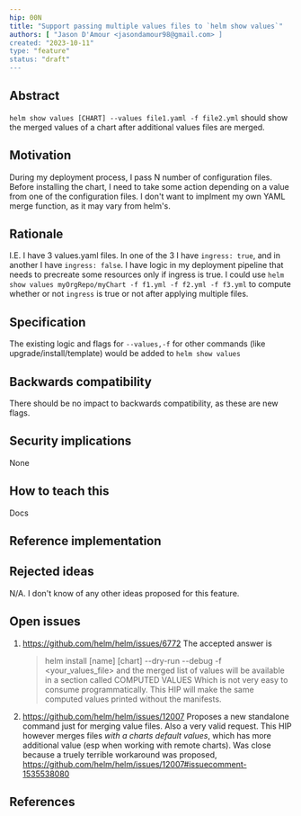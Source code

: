 ```yaml
---
hip: 00N
title: "Support passing multiple values files to `helm show values`"
authors: [ "Jason D'Amour <jasondamour98@gmail.com> ]
created: "2023-10-11"
type: "feature"
status: "draft"
---
```


## Abstract

`helm show values [CHART] --values file1.yaml -f file2.yml` should show the merged values of a chart after additional values files are merged.

## Motivation

During my deployment process, I pass N number of configuration files. Before installing the chart, I need to take some action depending on a value from one of the configuration files. I don't want to implment my own YAML merge function, as it may vary from helm's. 

## Rationale

I.E. I have 3 values.yaml files. In one of the 3 I have `ingress: true`, and in another I have `ingress: false`. I have logic in my deployment pipeline that needs to precreate some resources only if ingress is true. I could use `helm show values myOrgRepo/myChart -f f1.yml -f f2.yml -f f3.yml` to compute whether or not `ingress` is true or not after applying multiple files.


## Specification

The existing logic and flags for `--values,-f` for other commands (like upgrade/install/template) would be added to `helm show values`

## Backwards compatibility

There should be no impact to backwards compatibility, as these are new flags.

## Security implications

None

## How to teach this

Docs

## Reference implementation


## Rejected ideas

N/A. I don't know of any other ideas proposed for this feature.

## Open issues

1. https://github.com/helm/helm/issues/6772
    The accepted answer is
    > helm install [name] [chart] --dry-run --debug -f <your_values_file> and the merged list of values will be available in a section called COMPUTED VALUES
    Which is not very easy to consume programmatically. This HIP will make the same computed values printed without the manifests.

2. https://github.com/helm/helm/issues/12007
    Proposes a new standalone command just for merging value files. Also a very valid request. This HIP however merges files _with a charts default values_, which has more additional value (esp when working with remote charts).
    Was close because a truely terrible workaround was proposed, https://github.com/helm/helm/issues/12007#issuecomment-1535538080

## References

